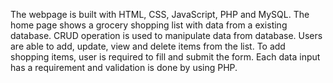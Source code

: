 The webpage is built with HTML, CSS, JavaScript, PHP and MySQL.
The home page shows a grocery shopping list with data from a existing database. 
CRUD operation is used to manipulate data from database.
Users are able to add, update, view and delete items from the list. 
To add shopping items, user is required to fill and submit the form. Each data input has a requirement and validation is done by using PHP.


